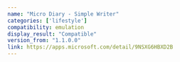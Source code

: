 ```yaml
---
name: "Micro Diary - Simple Writer"
categories: ['lifestyle']
compatibility: emulation
display_result: "Compatible"
version_from: "1.1.0.0"
link: https://apps.microsoft.com/detail/9NSXG6HBXD2B
---
```

